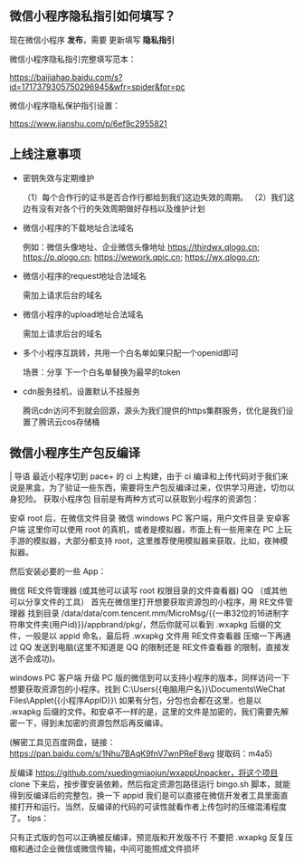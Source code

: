 ## 微信小程序隐私指引如何填写？

现在微信小程序 **发布**，需要 更新填写 **隐私指引**

微信小程序隐私指引完整填写范本：

https://baijiahao.baidu.com/s?id=1717379305750296945&wfr=spider&for=pc

微信小程序隐私保护指引设置：

https://www.jianshu.com/p/6ef9c2955821



## 上线注意事项

+ 密钥失效与定期维护

  （1）每个合作行的证书是否合作行都给到我们这边失效的周期。
  （2）我们这边有没有对各个行的失效周期做好存档以及维护计划

+ 微信小程序的下载地址合法域名

  例如：微信头像地址、企业微信头像地址
  https://thirdwx.qlogo.cn;
  https://p.qlogo.cn;
  https://wework.qpic.cn;
  https://wx.qlogo.cn;

+ 微信小程序的request地址合法域名

  需加上请求后台的域名

+ 微信小程序的upload地址合法域名

  需加上请求后台的域名

+ 多个小程序互跳转，共用一个白名单如果只配一个openid即可

  场景：分享
  下一个白名单替换为最早的token

+ cdn服务挂机，设置默认不挂服务

  腾讯cdn访问不到就会回源，源头为我们提供的https集群服务，优化是我们设置了腾讯云cos存储桶



## 微信小程序生产包反编译

| 导语 最近小程序切到 pace+ 的 ci 上构建，由于 ci 编译和上传代码对于我们来说是黑盒，为了验证一些东西，需要将生产包反编译过来，仅供学习用途，切勿以身犯险。
获取小程序包
目前是有两种方式可以获取到小程序的资源包：

安卓 root 后，在微信文件目录
微信 windows PC 客户端，用户文件目录
安卓客户端
这里你可以使用 root 的真机，或者是模拟器，市面上有一些用来在 PC 上玩手游的模拟器，大部分都支持 root，这里推荐使用模拟器来获取，比如，夜神模拟器。

然后安装必要的一些 App：

微信
RE文件管理器 (或其他可以读写 root 权限目录的文件查看器)
QQ （或其他可以分享文件的工具）
首先在微信里打开想要获取资源包的小程序，用 RE文件管理器 找到目录 /data/data/com.tencent.mm/MicroMsg/{{一串32位的16进制字符串文件夹(用户id)}}/appbrand/pkg/，然后你就可以看到 .wxapkg 后缀的文件，一般是以 appid 命名，最后将 .wxapkg 文件用 RE文件查看器 压缩一下再通过 QQ 发送到电脑(这里不知道是 QQ 的限制还是 RE文件查看器 的限制，直接发送不会成功)。

windows PC 客户端
升级 PC 版的微信到可以支持小程序的版本，同样访问一下想要获取资源包的小程序。找到 C:\Users\{{电脑用户名}}\Documents\WeChat Files\Applet\{{小程序AppID}}\ 如果有分包，分包也会都在这里，也是以 .wxapkg 后缀的文件。和安卓不一样的是，这里的文件是加密的，我们需要先解密一下，得到未加密的资源包然后再反编译。

(解密工具见百度网盘，链接：https://pan.baidu.com/s/1Nhu7BAqK9fnV7wnPReF8wg 
提取码：m4a5)

反编译
https://github.com/xuedingmiaojun/wxappUnpacker，将这个项目 clone 下来后，按步骤安装依赖，然后指定资源包路径运行 bingo.sh 脚本，就能得到反编译后的完整包，换一下 appid 我们是可以直接在微信开发者工具里面直接打开和运行。当然，反编译的代码的可读性就看作者上传包时的压缩混淆程度了。
tips：

只有正式版的包可以正确被反编译，预览版和开发版不行
不要把 .wxapkg 反复压缩和通过企业微信或微信传输，中间可能照成文件损坏
